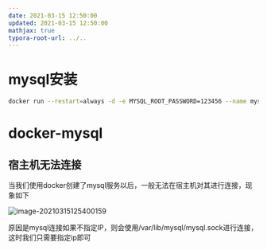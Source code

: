 ```yaml
---
date: 2021-03-15 12:50:00
updated: 2021-03-15 12:50:00
mathjax: true
typora-root-url: ../..
---
```






# mysql安装

```sh
docker run --restart=always -d -e MYSQL_ROOT_PASSWORD=123456 --name mysql -v /data/docker/mysql/data:/var/lib/mysql -p 3306:3306 mysql
```



# docker-mysql

## 宿主机无法连接

当我们使用docker创建了mysql服务以后，一般无法在宿主机对其进行连接，现象如下

![image-20210315125400159](images/image-20210315125400159.png)

原因是mysql连接如果不指定IP，则会使用/var/lib/mysql/mysql.sock进行连接，这时我们只需要指定ip即可






